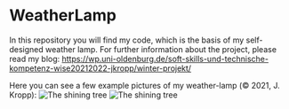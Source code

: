 # WeatherLamp
In this repository you will find my code, which is the basis of my self-designed weather lamp. For further information about the project, please read my blog: https://wp.uni-oldenburg.de/soft-skills-und-technische-kompetenz-wise20212022-jkropp/winter-projekt/

Here you can see a few example pictures of my weather-lamp (© 2021, J. Kropp):
![The shining tree](https://github.com/julian-kropp-dev/WeatherLamp/blob/main/Images/Beispiel1.jpeg)
![The shining tree](https://github.com/julian-kropp-dev/WeatherLamp/blob/main/Images/Beispiel2.jpeg)
